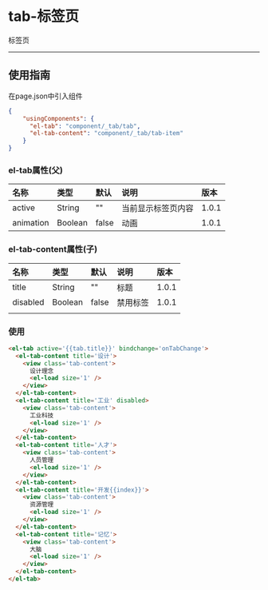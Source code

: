 # tab-标签页

标签页

---

## 使用指南

在page.json中引入组件

```json
{
    "usingComponents": {
      "el-tab": "component/_tab/tab",
      "el-tab-content": "component/_tab/tab-item"
    }
}
```

### el-tab属性\(父\)

| 名称 | 类型 | 默认 | 说明 | 版本 |
| :--- | :--- | :--- | :--- | :--- |
| active | String | "" | 当前显示标签页内容 | 1.0.1 |
| animation | Boolean | false | 动画 | 1.0.1 |

### el-tab-content属性\(子\)

| 名称 | 类型 | 默认 | 说明 | 版本 |
| :--- | :--- | :--- | :--- | :--- |
| title | String | "" | 标题 | 1.0.1 |
| disabled | Boolean | false | 禁用标签 | 1.0.1 |
|  |  |  |  |  |

### 使用

```html
<el-tab active='{{tab.title}}' bindchange='onTabChange'>
  <el-tab-content title='设计'>
    <view class='tab-content'>
      设计理念
      <el-load size='1' />
    </view>
  </el-tab-content>
  <el-tab-content title='工业' disabled>
    <view class='tab-content'>
      工业科技
      <el-load size='1' />
    </view>
  </el-tab-content>
  <el-tab-content title='人才'>
    <view class='tab-content'>
      人员管理
      <el-load size='1' />
    </view>
  </el-tab-content>
  <el-tab-content title='开发{{index}}'>
    <view class='tab-content'>
      资源管理
      <el-load size='1' />
    </view>
  </el-tab-content>
  <el-tab-content title='记忆'>
    <view class='tab-content'>
      大脑
      <el-load size='1' />
    </view>
  </el-tab-content>
</el-tab>
```



